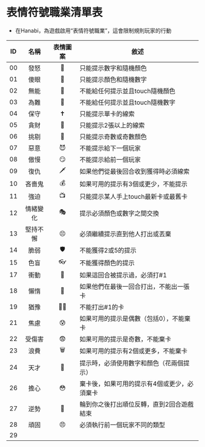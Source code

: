 # 表情符號職業清單表
* 在Hanabi，為遊戲啟用“表情符號職業”，這會限制規則玩家的行動

|ID|名稱|表情圖案|敘述|
|:--:|:--:|:--:|--|
|00|發怒|🌋|只能提示數字和隨機顏色|
|01|傻眼|🤯|只能提示顏色和隨機數字|
|02|無能|🤔|不能給任何提示並且touch隨機顏色|
|03|為難|😬|不能給任何提示並且touch隨機數字|
|04|保守|🕇|只能提示單卡的線索|
|05|貪財|🤑|只能提示2張以上的線索|
|06|挑剔|🤢|只能提示奇數或奇數顏色|
|07|惡意|😈|不能提示給下一個玩家|
|08|傲慢|😏|不能提示給前一個玩家|
|09|復仇|🗡️|如果他們從最後回合收到獲得時必須線索|
|10|吝嗇鬼|💰|如果可用的提示有3個或更少，不能提示|
|11|強迫|📺|只能提示某人手上touch最新卡或最舊卡|
|12|情緒變化|🎭|提示必須顏色或數字之間交換|
|13|堅持不懈|😣|必須繼續提示直到他人打出或丟棄
|14|脆弱|🛡️|不能獲得2或5的提示|
|15|色盲|👓|不能獲得顏色的提示|
|17|衝動|💉|如果這回合被提示過，必須打#1|
|18|懶惰|💺|如果他們在最後一回合打出，不能出一張卡|
|19|猶豫|👴🏻|不能打出#1的卡|
|21|焦慮|😰|如果可用的提示是偶數（包括0），不能棄卡|
|22|受傷害|😨|如果可用的提示是奇數，不能棄卡|
|23|浪費|🗑️|如果可用的提示有2個或更多，不能棄卡|
|24|天才|🧠|提示時，必須使用數字和顏色（花兩個提示）|
|26|擔心|😳|棄卡後，如果可用的提示有4個或更少，必須棄卡|
|27|逆勢|🙅|輪到你之後打出順位反轉，直到2回合遊戲結束|
|28|頑固|😠|必須執行前一個玩家不同的類型|
|29|
